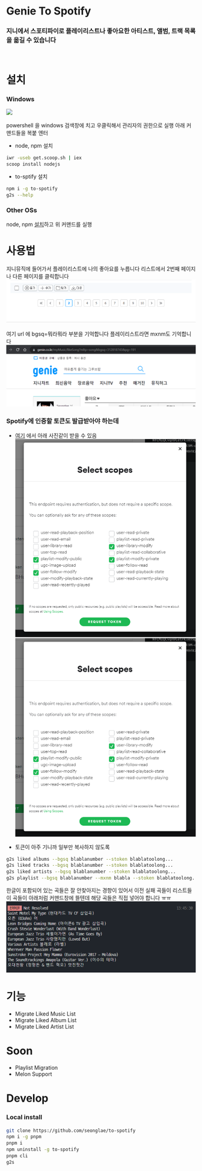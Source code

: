 # Genie To Spotify

### 지니에서 스포티파이로 플레이리스트나 좋아요한 아티스트, 앨범, 트랙 목록을 옮길 수 있습니다

<br/>


# 설치

### Windows

<img src="https://user-images.githubusercontent.com/27716524/123204750-abd5f780-d4f3-11eb-9698-3190870e55ed.png" width=500>

powershell 을 windows 검색창에 치고 우클릭해서 관리자의 권한으로 실행
아래 커맨드들을 복붙 엔터

- node, npm 설치
```bash
iwr -useb get.scoop.sh | iex
scoop install nodejs
```

- to-sptify 설치
```bash
npm i -g to-spotify
g2s --help
```
### Other OSs
node, npm [설치](https://nodejs.org/ko/download/)하고 위 커맨드를 실행


# 사용법
지니뮤직에 들어가서 플레이리스트에 나의 좋아요를 누릅니다
리스트에서 2번째 페이지나 다른 페이지를 클릭합니다
![nav](asset/image/nav.png)

여기 url 에 bgsq=뭐라뭐라 부분을 기억합니다
플레이리스트라면 mxnm도 기억합니다
![gid](asset/image/gid.png)

### Spotify에 인증할 토큰도 발급받아야 하는데
- [여기](https://developer.spotify.com/console/get-search-item/)
에서 아래 사진같이 받을 수 있음
![gis](asset/image/auth.png)
![auth](asset/image/auth.png)

- 토큰이 아주 기니까 일부만 복사하지 않도록 


```bash
g2s liked albums --bgsq blablanumber --stoken blablatoolong...
g2s liked tracks --bgsq blablanumber --stoken blablatoolong...
g2s liked artists --bgsq blablanumber --stoken blablatoolong...
g2s playlist --bgsq blablanumber --mxnm blabla --stoken blablatoolong...
```

한글이 포함되어 있는 곡들은 잘 안찾아지는 경향이 있어서 이전 실패 곡들이 리스트들이 곡들이 아래처럼 커맨드창에 뜰텐데
해당 곡들은 직접 넣어야 합니다 ㅠㅠ
![resolve](asset/image/resolve.png)



# 기능
- Migrate Liked Music List
- Migrate Liked Album List
- Migrate Liked Artist List

# Soon
- Playlist Migration
- Melon Support


# Develop

### Local install
```bash
git clone https://github.com/seonglae/to-spotify
npm i -g pnpm
pnpm i
npm uninstall -g to-spotify
pnpm cli
g2s
```
